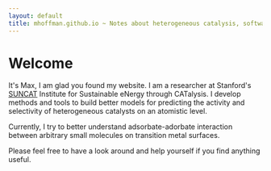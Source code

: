 ```yaml
---
layout: default
title: mhoffman.github.io ~ Notes about heterogeneous catalysis, software, and more.
---
```


# Welcome

It's Max, I am glad you found my website. I am a researcher at Stanford's [SUNCAT](http://suncat.slac.stanford.edu/) Institute for Sustainable eNergy through CATalysis. I develop methods and tools to build better models for predicting the activity and selectivity of heterogeneous catalysts on an atomistic level. 

Currently, I try to better understand adsorbate-adorbate interaction between arbitrary small molecules on transition metal surfaces.

Please feel free to have a look around and help yourself if you find anything useful.
